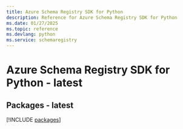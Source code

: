 ```yaml
---
title: Azure Schema Registry SDK for Python
description: Reference for Azure Schema Registry SDK for Python
ms.date: 01/27/2025
ms.topic: reference
ms.devlang: python
ms.service: schemaregistry
---
```

# Azure Schema Registry SDK for Python - latest
## Packages - latest
[!INCLUDE [packages](schema-registry-index.md)]